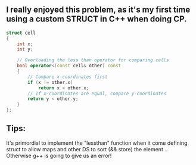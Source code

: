 ## I really enjoyed this problem, as it's my first time using a custom STRUCT in C++ when doing CP.
```cpp
struct cell
{
    int x;
    int y;

    // Overloading the less than operator for comparing cells
    bool operator<(const cell& other) const
    {
        // Compare x-coordinates first
        if (x != other.x)
            return x < other.x;
        // If x-coordinates are equal, compare y-coordinates
        return y < other.y;
    }
};

```
## Tips:
<p>It's primordial to implement the "lessthan" function when it come defining struct to allow maps and other DS to sort (&& store) the element .. Otherwise g++ is going to give us an error!</p>

